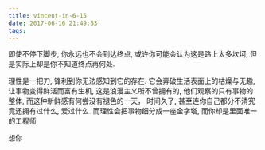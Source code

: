 ```yaml
---
title: vincent-in-6-15
date: 2017-06-16 21:49:53
tags:
---
```


<p>即使不停下脚步, 你永远也不会到达终点, 或许你可能会认为这是路上太多坎坷, 但是实际上却是你不知道终点再何处.</p>
<p>理性是一把刀, 锋利到你无法感知到它的存在. 它会弄破生活表面上的枯燥与无趣, 让事物变得鲜活而富有生机, 这是浪漫主义所不曾拥有的, 他们观察的只有事物的整体, 而这种新鲜感有何尝没有褪色的一天， 时间久了, 甚至连你自己都分不清究竟还拥有过什么, 爱过什么. 而理性会把事物细分成一座金字塔, 而你却是里面唯一的工程师</p>
<p>想你</p>
